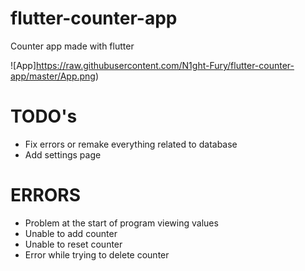 # flutter-counter-app
Counter app made with flutter

![App]https://raw.githubusercontent.com/N1ght-Fury/flutter-counter-app/master/App.png)

# TODO's
- Fix errors or remake everything related to database
- Add settings page

# ERRORS
- Problem at the start of program viewing values
- Unable to add counter
- Unable to reset counter
- Error while trying to delete counter
